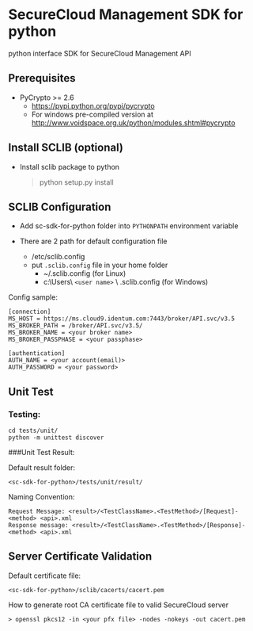 # SecureCloud Management SDK for python

python interface SDK for SecureCloud Management API

## Prerequisites
- PyCrypto >= 2.6
	- https://pypi.python.org/pypi/pycrypto
	- For windows pre-compiled version at http://www.voidspace.org.uk/python/modules.shtml#pycrypto

## Install SCLIB (optional)
- Install sclib package to python

	> python setup.py install

## SCLIB Configuration

- Add sc-sdk-for-python folder into `PYTHONPATH` environment variable

- There are 2 path for default configuration file
	- /etc/sclib.config
	- put `.sclib.config` file in your home folder
		- ~/.sclib.config (for Linux)
		- c:\Users\ `<user name>` \ .sclib.config (for Windows)

Config sample:

	[connection]
	MS_HOST = https://ms.cloud9.identum.com:7443/broker/API.svc/v3.5
	MS_BROKER_PATH = /broker/API.svc/v3.5/
	MS_BROKER_NAME = <your broker name>
	MS_BROKER_PASSPHASE = <your passphase>

	[authentication]
	AUTH_NAME = <your account(email)>
	AUTH_PASSWORD = <your password>

## Unit Test

### Testing:
	cd tests/unit/
	python -m unittest discover


###Unit Test Result:

Default result folder:

    <sc-sdk-for-python>/tests/unit/result/

Naming Convention:

    Request Message: <result>/<TestClassName>.<TestMethod>/[Request]-<method> <api>.xml
    Response message: <result>/<TestClassName>.<TestMethod>/[Response]-<method> <api>.xml

## Server Certificate Validation

Default certificate file:

    <sc-sdk-for-python>/sclib/cacerts/cacert.pem
    
How to generate root CA certificate file to valid SecureCloud server

    > openssl pkcs12 -in <your pfx file> -nodes -nokeys -out cacert.pem
    